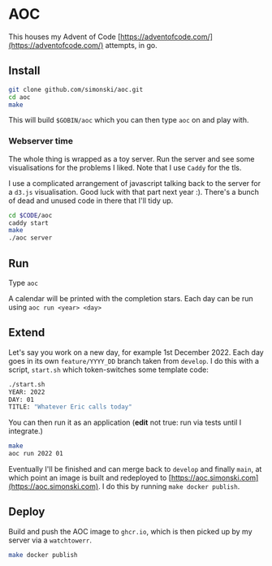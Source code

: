 # AOC

This houses my Advent of Code [https://adventofcode.com/](https://adventofcode.com/) attempts, in go.

## Install

```bash
git clone github.com/simonski/aoc.git
cd aoc
make
```

This will build `$GOBIN/aoc` which you can then type `aoc` on and play with.

### Webserver time

The whole thing is wrapped as a toy server.  Run the server and see some visualisations for the problems I liked.  Note that I use `Caddy` for the tls.

I use a complicated arrangement of javascript talking back to the server for a `d3.js` visualisation. Good luck with that part next year :).  There's a bunch of dead and unused code in there that I'll tidy up.

```bash
cd $CODE/aoc
caddy start
make
./aoc server
```



## Run

Type `aoc`

A calendar will be printed with the completion stars. Each day can be run using `aoc run <year> <day>`

## Extend

Let's say you work on a new day, for example 1st December 2022.  Each day goes in its own `feature/YYYY_DD` branch taken from `develop`.  I do this with a script, `start.sh` which token-switches some template code:

```bash
./start.sh
YEAR: 2022
DAY: 01
TITLE: "Whatever Eric calls today"
```

You can then run it as an application (<b>edit</b> not true: run via tests until I integrate.)

```bash
make
aoc run 2022 01
```

Eventually I'll be finished and can merge back to `develop` and finally `main`, at which point an image is built and redeployed to [https://aoc.simonski.com](https://aoc.simonski.com).  I do this by running `make docker publish`.

## Deploy

Build and push the AOC image to `ghcr.io`, which is then picked up by my server via a `watchtowerr`.

```bash
make docker publish
```